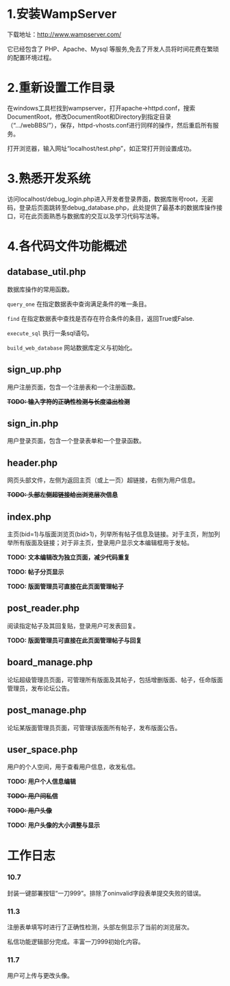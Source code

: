 # 1.安装WampServer
下载地址：http://www.wampserver.com/

它已经包含了 PHP、Apache、Mysql 等服务,免去了开发人员将时间花费在繁琐的配置环境过程。

# 2.重新设置工作目录
在windows工具栏找到wampserver，打开apache→httpd.conf，搜索DocumentRoot，修改DocumentRoot和Directory到指定目录（“…/webBBS/”），保存，httpd-vhosts.conf进行同样的操作，然后重启所有服务。

打开浏览器，输入网址“localhost/test.php”，如正常打开则设置成功。

# 3.熟悉开发系统
访问localhost/debug_login.php进入开发者登录界面，数据库账号root，无密码，登录后页面跳转至debug_database.php，此处提供了最基本的数据库操作接口，可在此页面熟悉与数据库的交互以及学习代码写法等。

# 4.各代码文件功能概述
## database_util.php
数据库操作的常用函数。

```query_one``` 在指定数据表中查询满足条件的唯一条目。

```find``` 在指定数据表中查找是否存在符合条件的条目，返回True或False.

```execute_sql``` 执行一条sql语句。

```build_web_database``` 网站数据库定义与初始化。

## sign_up.php
用户注册页面，包含一个注册表和一个注册函数。

~~**TODO: 输入字符的正确性检测与长度溢出检测**~~

## sign_in.php
用户登录页面，包含一个登录表单和一个登录函数。

## header.php
网页头部文件，左侧为返回主页（或上一页）超链接，右侧为用户信息。

~~**TODO: 头部左侧超链接给出浏览层次信息**~~

## index.php
主页(bid=1)与版面浏览页(bid>1)，列举所有帖子信息及链接。对于主页，附加列举所有版面及链接；对于非主页，登录用户显示文本编辑框用于发帖。

**TODO: 文本编辑改为独立页面，减少代码重复**

**TODO: 帖子分页显示**

**TODO: 版面管理员可直接在此页面管理帖子**

## post_reader.php
阅读指定帖子及其回复贴，登录用户可发表回复。

**TODO: 版面管理员可直接在此页面管理帖子与回复**

## board_manage.php
论坛超级管理员页面，可管理所有版面及其帖子，包括增删版面、帖子，任命版面管理员，发布论坛公告。

## post_manage.php
论坛某版面管理员页面，可管理该版面所有帖子，发布版面公告。

## user_space.php
用户的个人空间，用于查看用户信息，收发私信。

**TODO: 用户个人信息编辑**

~~**TODO: 用户间私信**~~

~~**TODO: 用户头像**~~

**TODO: 用户头像的大小调整与显示**

# 工作日志
### 10.7 ###
封装一键部署按钮“一刀999”。排除了oninvalid字段表单提交失败的错误。

### 11.3 ###
注册表单填写时进行了正确性检测，头部左侧显示了当前的浏览层次。

私信功能逻辑部分完成。丰富一刀999初始化内容。

### 11.7 ###
用户可上传与更改头像。
